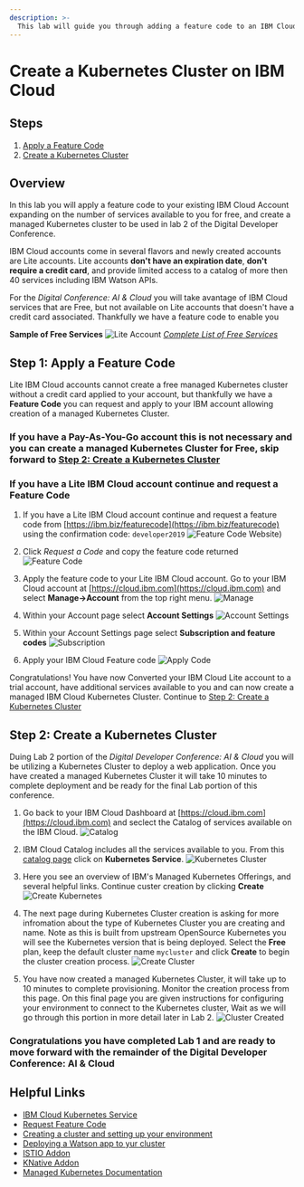 ```yaml
---
description: >-
  This lab will guide you through adding a feature code to an IBM Cloud Lite Account, and creation of a managed Kubernetes Cluster
---
```


# Create a Kubernetes Cluster on IBM Cloud

## Steps
1. [Apply a Feature Code]()
2. [Create a Kubernetes Cluster]()


## Overview 
In this lab you will apply a feature code to your existing IBM Cloud Account expanding on the number of services available to you for free, and create a managed Kubernetes cluster to be used in lab 2 of the Digital Developer Conference.

IBM Cloud accounts come in several flavors and newly created accounts are Lite accounts. Lite accounts **don't have an expiration date**, **don't require a credit card**, and provide limited access to a catalog of more then 40 services including IBM Watson APIs.

For the *Digital Conference: AI & Cloud* you will take avantage of IBM Cloud services that are Free, but not available on Lite accounts that doesn't have a credit card associated.  Thankfully we have a feature code to enable you 

**Sample of Free Services**
![Lite Account](.gitbook/assets/lite-account-services.png)
_[Complete List of Free Services](https://www.ibm.com/cloud/free/#)_


## Step 1: Apply a Feature Code
  Lite IBM Cloud accounts cannot create a free managed Kubernetes cluster without a credit card applied to your account, but thankfully we have a **Feature Code** you can request and apply to your IBM account allowing creation of a managed Kubernetes Cluster.

  ### If you have a Pay-As-You-Go account this is not necessary and you can create a managed Kubernetes Cluster for Free, skip forward to [Step 2: Create a Kubernetes Cluster]()


  ### If you have a Lite IBM Cloud account continue and request a **Feature Code**

1. If you have a Lite IBM Cloud account continue and request a feature code from [https://ibm.biz/featurecode](https://ibm.biz/featurecode) using the confirmation code: `developer2019`
![Feature Code Website](.gitbook/assets/feature-code-website.png))

2. Click *Request a Code* and copy the feature code returned ![Feature Code](.gitbook/assets/feature-code.png)

3. Apply the feature code to your Lite IBM Cloud account.  Go to your IBM Cloud account at [https://cloud.ibm.com](https://cloud.ibm.com) and select **Manage->Account** from the top right menu. ![Manage](.gitbook/assets/apply-code-1.png)

4. Within your Account page select **Account Settings** ![Account Settings](.gitbook/assets/apply-code-2.png)

5. Within your Account Settings page select **Subscription and feature codes** ![Subscription](.gitbook/assets/apply-code-3.png)

6. Apply your IBM Cloud Feature code ![Apply Code](.gitbook/assets/apply-code-4.png)



Congratulations!  You have now Converted your IBM Cloud Lite account to a trial account, have additional services available to you and can now create a managed IBM Cloud Kubernetes Cluster.  Continue to [Step 2: Create a Kubernetes Cluster]()




## Step 2: Create a Kubernetes Cluster

Duing Lab 2 portion of the *Digital Developer Conference: AI & Cloud* you will be utilizing a Kubernetes Cluster to deploy a web application.  Once you have created a managed Kubernetes Cluster it will take 10 minutes to complete deployment and be ready for the final Lab portion of this conference. 

1. Go back to your IBM Cloud Dashboard at [https://cloud.ibm.com](https://cloud.ibm.com) and seclect the Catalog of services available on the IBM Cloud. ![Catalog](.gitbook/assets/kube-create-1.png)

2. IBM Cloud Catalog includes all the services available to you. From this [catalog page](https://cloud.ibm.com/catalog) click on  **Kubernetes Service**.  ![Kubernetes Cluster](.gitbook/assets/kube-create-2.png)

3. Here you see an overview of IBM's Managed Kubernetes Offerings, and several helpful links.  Continue custer creation by clicking **Create** ![Create Kubernetes](.gitbook/assets/kube-create-3.png) 

4. The next page during Kubernetes Cluster creation is asking for more infromation about the type of Kubernetes Cluster you are creating and name.  Note as this is built from upstream OpenSource Kubernetes you will see the Kubernetes version that is being deployed. Select the **Free** plan, keep the default cluster name `mycluster` and click **Create** to begin the cluster creation process.
![Create Cluster](.gitbook/assets/kube-create-4.png)

5. You have now created a managed Kubernetes Cluster, it will take up to 10 minutes to complete provisioning. Monitor the creation process from this page. On this final page you are given instructions for configuring your environment to connect to the Kubernetes cluster, Wait as we will go through this portion in more detail later in Lab 2.  ![Cluster Created](.gitbook/assets/kube-create-5.png)


### Congratulations you have completed Lab 1 and are ready to move forward with the remainder of the Digital Developer Conference: AI & Cloud





## Helpful Links

* [IBM Cloud Kubernetes Service](https://cloud.ibm.com/kubernetes/catalog/cluster)
* [Request Feature Code](https://ibm.biz/featurecode)
* [Creating a cluster and setting up your environment](https://cloud.ibm.com/docs/containers?topic=containers-cs_cluster_tutorial#cs_cluster_tutorial)
* [Deploying a Watson app to yur cluster](https://cloud.ibm.com/docs/containers?topic=containers-cs_apps_tutorial#cs_apps_tutorial)
* [ISTIO Addon](https://cloud.ibm.com/docs/containers?topic=containers-istio#istio)
* [KNative Addon](https://cloud.ibm.com/docs/containers?topic=containers-knative_tutorial#knative_tutorial)
* [Managed Kubernetes Documentation](https://cloud.ibm.com/docs/containers?topic=containers-getting-started)